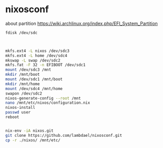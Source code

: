 # nixosconf


about partition
https://wiki.archlinux.org/index.php/EFI_System_Partition


```bash
fdisk /dev/sdc



mkfs.ext4 -L nixos /dev/sdc3
mkfs.ext4 -L home /dev/sdc4
mkswap -L swap /dev/sdc2
mkfs.fat -F 32 -n EFIBOOT /dev/sdc1
mount /dev/sdc3 /mnt
mkdir /mnt/boot
mount /dev/sdc1 /mnt/boot
mkdir /mnt/home
mount /dev/sdc4 /mnt/home
swapon /dev/sdc2
nixos-generate-config --root /mnt
nano /mnt/etc/nixos/configuration.nix
nixos-install
passwd user
reboot


nix-env -iA nixos.git
git clone https://github.com/lambdael/nixosconf.git
cp -r ./nixos/ /mnt/etc/
```
